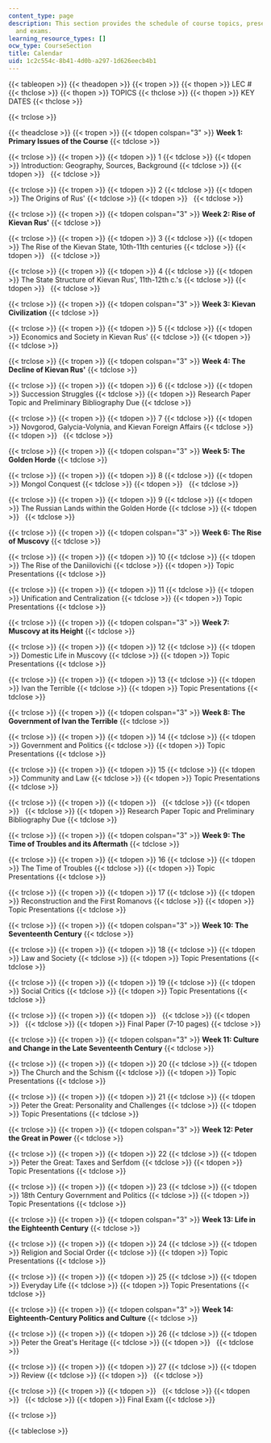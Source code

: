 ```yaml
---
content_type: page
description: This section provides the schedule of course topics, presentations, assignments,
  and exams.
learning_resource_types: []
ocw_type: CourseSection
title: Calendar
uid: 1c2c554c-8b41-4d0b-a297-1d626eecb4b1
---
```


{{< tableopen >}}
{{< theadopen >}}
{{< tropen >}}
{{< thopen >}}
LEC #
{{< thclose >}}
{{< thopen >}}
TOPICS
{{< thclose >}}
{{< thopen >}}
KEY DATES
{{< thclose >}}

{{< trclose >}}

{{< theadclose >}}
{{< tropen >}}
{{< tdopen colspan="3" >}}
**Week 1: Primary Issues of the Course**
{{< tdclose >}}

{{< trclose >}}
{{< tropen >}}
{{< tdopen >}}
1
{{< tdclose >}}
{{< tdopen >}}
Introduction: Geography, Sources, Background
{{< tdclose >}}
{{< tdopen >}}
 
{{< tdclose >}}

{{< trclose >}}
{{< tropen >}}
{{< tdopen >}}
2
{{< tdclose >}}
{{< tdopen >}}
The Origins of Rus'
{{< tdclose >}}
{{< tdopen >}}
 
{{< tdclose >}}

{{< trclose >}}
{{< tropen >}}
{{< tdopen colspan="3" >}}
**Week 2: Rise of Kievan Rus'**
{{< tdclose >}}

{{< trclose >}}
{{< tropen >}}
{{< tdopen >}}
3
{{< tdclose >}}
{{< tdopen >}}
The Rise of the Kievan State, 10th-11th centuries
{{< tdclose >}}
{{< tdopen >}}
 
{{< tdclose >}}

{{< trclose >}}
{{< tropen >}}
{{< tdopen >}}
4
{{< tdclose >}}
{{< tdopen >}}
The State Structure of Kievan Rus', 11th-12th c.'s
{{< tdclose >}}
{{< tdopen >}}
 
{{< tdclose >}}

{{< trclose >}}
{{< tropen >}}
{{< tdopen colspan="3" >}}
**Week 3: Kievan Civilization**
{{< tdclose >}}

{{< trclose >}}
{{< tropen >}}
{{< tdopen >}}
5
{{< tdclose >}}
{{< tdopen >}}
Economics and Society in Kievan Rus'
{{< tdclose >}}
{{< tdopen >}}
 
{{< tdclose >}}

{{< trclose >}}
{{< tropen >}}
{{< tdopen colspan="3" >}}
**Week 4: The Decline of Kievan Rus'**
{{< tdclose >}}

{{< trclose >}}
{{< tropen >}}
{{< tdopen >}}
6
{{< tdclose >}}
{{< tdopen >}}
Succession Struggles
{{< tdclose >}}
{{< tdopen >}}
Research Paper Topic and Preliminary Bibliography Due
{{< tdclose >}}

{{< trclose >}}
{{< tropen >}}
{{< tdopen >}}
7
{{< tdclose >}}
{{< tdopen >}}
Novgorod, Galycia-Volynia, and Kievan Foreign Affairs
{{< tdclose >}}
{{< tdopen >}}
 
{{< tdclose >}}

{{< trclose >}}
{{< tropen >}}
{{< tdopen colspan="3" >}}
**Week 5: The Golden Horde**
{{< tdclose >}}

{{< trclose >}}
{{< tropen >}}
{{< tdopen >}}
8
{{< tdclose >}}
{{< tdopen >}}
Mongol Conquest
{{< tdclose >}}
{{< tdopen >}}
 
{{< tdclose >}}

{{< trclose >}}
{{< tropen >}}
{{< tdopen >}}
9
{{< tdclose >}}
{{< tdopen >}}
The Russian Lands within the Golden Horde
{{< tdclose >}}
{{< tdopen >}}
 
{{< tdclose >}}

{{< trclose >}}
{{< tropen >}}
{{< tdopen colspan="3" >}}
**Week 6: The Rise of Muscovy**
{{< tdclose >}}

{{< trclose >}}
{{< tropen >}}
{{< tdopen >}}
10
{{< tdclose >}}
{{< tdopen >}}
The Rise of the Daniilovichi
{{< tdclose >}}
{{< tdopen >}}
Topic Presentations
{{< tdclose >}}

{{< trclose >}}
{{< tropen >}}
{{< tdopen >}}
11
{{< tdclose >}}
{{< tdopen >}}
Unification and Centralization
{{< tdclose >}}
{{< tdopen >}}
Topic Presentations
{{< tdclose >}}

{{< trclose >}}
{{< tropen >}}
{{< tdopen colspan="3" >}}
**Week 7: Muscovy at its Height**
{{< tdclose >}}

{{< trclose >}}
{{< tropen >}}
{{< tdopen >}}
12
{{< tdclose >}}
{{< tdopen >}}
Domestic Life in Muscovy
{{< tdclose >}}
{{< tdopen >}}
Topic Presentations
{{< tdclose >}}

{{< trclose >}}
{{< tropen >}}
{{< tdopen >}}
13
{{< tdclose >}}
{{< tdopen >}}
Ivan the Terrible
{{< tdclose >}}
{{< tdopen >}}
Topic Presentations
{{< tdclose >}}

{{< trclose >}}
{{< tropen >}}
{{< tdopen colspan="3" >}}
**Week 8: The Government of Ivan the Terrible**
{{< tdclose >}}

{{< trclose >}}
{{< tropen >}}
{{< tdopen >}}
14
{{< tdclose >}}
{{< tdopen >}}
Government and Politics
{{< tdclose >}}
{{< tdopen >}}
Topic Presentations
{{< tdclose >}}

{{< trclose >}}
{{< tropen >}}
{{< tdopen >}}
15
{{< tdclose >}}
{{< tdopen >}}
Community and Law
{{< tdclose >}}
{{< tdopen >}}
Topic Presentations
{{< tdclose >}}

{{< trclose >}}
{{< tropen >}}
{{< tdopen >}}
 
{{< tdclose >}}
{{< tdopen >}}
 
{{< tdclose >}}
{{< tdopen >}}
Research Paper Topic and Preliminary Bibliography Due
{{< tdclose >}}

{{< trclose >}}
{{< tropen >}}
{{< tdopen colspan="3" >}}
**Week 9: The Time of Troubles and its Aftermath**
{{< tdclose >}}

{{< trclose >}}
{{< tropen >}}
{{< tdopen >}}
16
{{< tdclose >}}
{{< tdopen >}}
The Time of Troubles
{{< tdclose >}}
{{< tdopen >}}
Topic Presentations
{{< tdclose >}}

{{< trclose >}}
{{< tropen >}}
{{< tdopen >}}
17
{{< tdclose >}}
{{< tdopen >}}
Reconstruction and the First Romanovs
{{< tdclose >}}
{{< tdopen >}}
Topic Presentations
{{< tdclose >}}

{{< trclose >}}
{{< tropen >}}
{{< tdopen colspan="3" >}}
**Week 10: The Seventeenth Century**
{{< tdclose >}}

{{< trclose >}}
{{< tropen >}}
{{< tdopen >}}
18
{{< tdclose >}}
{{< tdopen >}}
Law and Society
{{< tdclose >}}
{{< tdopen >}}
Topic Presentations
{{< tdclose >}}

{{< trclose >}}
{{< tropen >}}
{{< tdopen >}}
19
{{< tdclose >}}
{{< tdopen >}}
Social Critics
{{< tdclose >}}
{{< tdopen >}}
Topic Presentations
{{< tdclose >}}

{{< trclose >}}
{{< tropen >}}
{{< tdopen >}}
 
{{< tdclose >}}
{{< tdopen >}}
 
{{< tdclose >}}
{{< tdopen >}}
Final Paper (7-10 pages)
{{< tdclose >}}

{{< trclose >}}
{{< tropen >}}
{{< tdopen colspan="3" >}}
**Week 11: Culture and Change in the Late Seventeenth Century**
{{< tdclose >}}

{{< trclose >}}
{{< tropen >}}
{{< tdopen >}}
20
{{< tdclose >}}
{{< tdopen >}}
The Church and the Schism
{{< tdclose >}}
{{< tdopen >}}
Topic Presentations
{{< tdclose >}}

{{< trclose >}}
{{< tropen >}}
{{< tdopen >}}
21
{{< tdclose >}}
{{< tdopen >}}
Peter the Great: Personality and Challenges
{{< tdclose >}}
{{< tdopen >}}
Topic Presentations
{{< tdclose >}}

{{< trclose >}}
{{< tropen >}}
{{< tdopen colspan="3" >}}
**Week 12: Peter the Great in Power**
{{< tdclose >}}

{{< trclose >}}
{{< tropen >}}
{{< tdopen >}}
22
{{< tdclose >}}
{{< tdopen >}}
Peter the Great: Taxes and Serfdom
{{< tdclose >}}
{{< tdopen >}}
Topic Presentations
{{< tdclose >}}

{{< trclose >}}
{{< tropen >}}
{{< tdopen >}}
23
{{< tdclose >}}
{{< tdopen >}}
18th Century Government and Politics
{{< tdclose >}}
{{< tdopen >}}
Topic Presentations
{{< tdclose >}}

{{< trclose >}}
{{< tropen >}}
{{< tdopen colspan="3" >}}
**Week 13: Life in the Eighteenth Century**
{{< tdclose >}}

{{< trclose >}}
{{< tropen >}}
{{< tdopen >}}
24
{{< tdclose >}}
{{< tdopen >}}
Religion and Social Order
{{< tdclose >}}
{{< tdopen >}}
Topic Presentations
{{< tdclose >}}

{{< trclose >}}
{{< tropen >}}
{{< tdopen >}}
25
{{< tdclose >}}
{{< tdopen >}}
Everyday Life
{{< tdclose >}}
{{< tdopen >}}
Topic Presentations
{{< tdclose >}}

{{< trclose >}}
{{< tropen >}}
{{< tdopen colspan="3" >}}
**Week 14: Eighteenth-Century Politics and Culture**
{{< tdclose >}}

{{< trclose >}}
{{< tropen >}}
{{< tdopen >}}
26
{{< tdclose >}}
{{< tdopen >}}
Peter the Great's Heritage
{{< tdclose >}}
{{< tdopen >}}
 
{{< tdclose >}}

{{< trclose >}}
{{< tropen >}}
{{< tdopen >}}
27
{{< tdclose >}}
{{< tdopen >}}
Review
{{< tdclose >}}
{{< tdopen >}}
 
{{< tdclose >}}

{{< trclose >}}
{{< tropen >}}
{{< tdopen >}}
 
{{< tdclose >}}
{{< tdopen >}}
 
{{< tdclose >}}
{{< tdopen >}}
Final Exam
{{< tdclose >}}

{{< trclose >}}

{{< tableclose >}}